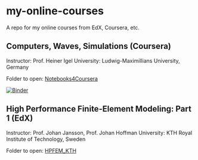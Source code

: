 # my-online-courses

A repo for my online courses from EdX, Coursera, etc.

## Computers, Waves, Simulations (Coursera)

Instructor: Prof. Heiner Igel
University: Ludwig-Maximillians University, Germany

Folder to open: [Notebooks4Coursera](https://github.com/yohanesnuwara/my-online-courses/tree/master/Notebooks4Coursera)

[![Binder](https://mybinder.org/badge_logo.svg)](https://mybinder.org/v2/gh/heinerigel/coursera/master)

## High Performance Finite-Element Modeling: Part 1 (EdX)

Instructor: Prof. Johan Jansson, Prof. Johan Hoffman
University: KTH Royal Institute of Technology, Sweden

Folder to open: [HPFEM_KTH]()
